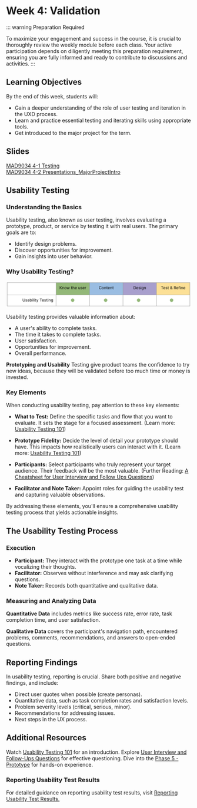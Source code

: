 # Week 4: Validation

::: warning Preparation Required

To maximize your engagement and success in the course, it is crucial to thoroughly review the weekly module before each class. Your active participation depends on diligently meeting this preparation requirement, ensuring you are fully informed and ready to contribute to discussions and activities.
:::

## Learning Objectives

By the end of this week, students will:

- Gain a deeper understanding of the role of user testing and iteration in the UXD process.
- Learn and practice essential testing and iterating skills using appropriate tools.
- Get introduced to the major project for the term.

## Slides

[MAD9034 4-1 Testing](https://drive.google.com/file/d/1RKxVPBt4fzM18u9_RmK1trkbWeZOSWeC/view?usp=sharing)<br>
[MAD9034 4-2 Presentations_MajorProjectIntro](https://drive.google.com/file/d/1fycnyEF-Crw1PGqQKAYwoc0HiLXgG3GX/view?usp=sharing)

## Usability Testing

### Understanding the Basics

Usability testing, also known as user testing, involves evaluating a prototype, product, or service by testing it with real users. The primary goals are to:

- Identify design problems.
- Discover opportunities for improvement.
- Gain insights into user behavior.

<YouTube
  title="Usability Testing 101"
  url="https://www.youtube.com/embed/n8MnoJyl3W4?si=IvjdnQ46q26izrYj"
/>

### Why Usability Testing?

![Context of use: Usability Testing](./usabilityTesting.png)

Usability testing provides valuable information about:

- A user's ability to complete tasks.
- The time it takes to complete tasks.
- User satisfaction.
- Opportunities for improvement.
- Overall performance.

**Prototyping and Usability** Testing give product teams the confidence to try new ideas, because they will be validated before too much time or money is invested.

### Key Elements

When conducting usability testing, pay attention to these key elements:

- **What to Test:** Define the specific tasks and flow that you want to evaluate. It sets the stage for a focused assessment.
  (Learn more: [Usability Testing 101](https://www.nngroup.com/articles/usability-testing-101/))

- **Prototype Fidelity:** Decide the level of detail your prototype should have. This impacts how realistically users can interact with it.
  (Learn more: [Usability Testing 101](https://www.nngroup.com/articles/usability-testing-101/))

- **Participants:** Select participants who truly represent your target audience. Their feedback will be the most valuable.
  (Further Reading: [A Cheatsheet for User Interview and Follow Ups Questions](https://stephaniewalter.design/blog/a-cheatsheet-for-user-interview-and-follow-ups-questions/))

- **Facilitator and Note Taker:** Appoint roles for guiding the usability test and capturing valuable observations.

By addressing these elements, you'll ensure a comprehensive usability testing process that yields actionable insights.

## The Usability Testing Process

### Execution

- **Participant:** They interact with the prototype one task at a time while vocalizing their thoughts.
- **Facilitator:** Observes without interference and may ask clarifying questions.
- **Note Taker:** Records both quantitative and qualitative data.

### Measuring and Analyzing Data

**Quantitative Data** includes metrics like success rate, error rate, task completion time, and user satisfaction.

**Qualitative Data** covers the participant's navigation path, encountered problems, comments, recommendations, and answers to open-ended questions.

## Reporting Findings

In usability testing, reporting is crucial. Share both positive and negative findings, and include:

- Direct user quotes when possible (create personas).
- Quantitative data, such as task completion rates and satisfaction levels.
- Problem severity levels (critical, serious, minor).
- Recommendations for addressing issues.
- Next steps in the UX process.

## Additional Resources

Watch [Usability Testing 101](https://www.nngroup.com/articles/usability-testing-101/) for an introduction.
Explore [User Interview and Follow-Ups Questions](https://stephaniewalter.design/blog/a-cheatsheet-for-user-interview-and-follow-ups-questions/) for effective questioning.
Dive into the [Phase 5 - Prototype](https://designsprintkit.withgoogle.com/methodology/phase5-prototype) for hands-on experience.

<YouTube
  title="Sprint: Friday"
  url="https://www.youtube.com/embed/jQmBuKN10VY?si=PSTq4BSHPpRf-J7c"
/>

### Reporting Usability Test Results

For detailed guidance on reporting usability test results, visit [Reporting Usability Test Results.](https://www.usability.gov/how-to-and-tools/methods/reporting-usability-test-results.html)
